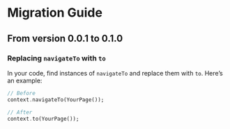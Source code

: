 # Migration Guide

## From version 0.0.1 to 0.1.0

### Replacing `navigateTo` with `to`

In your code, find instances of `navigateTo` and replace them with `to`. Here’s an example:

```dart
// Before
context.navigateTo(YourPage());

// After
context.to(YourPage());
```